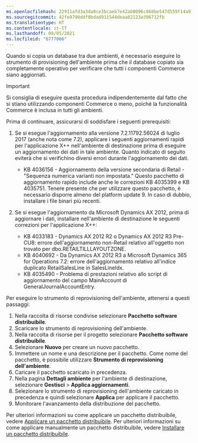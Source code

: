 ```yaml
---
ms.openlocfilehash: 22911afd3a3da0ce3bcaeb7e42ab0096c868be547d559f14a91e09d6e6e12c08
ms.sourcegitcommit: 42fe9790ddf0bdad911544deaa82123a396712fb
ms.translationtype: HT
ms.contentlocale: it-IT
ms.lasthandoff: 08/05/2021
ms.locfileid: "6777066"
---
```

Quando si copia un database tra due ambienti, è necessario eseguire lo strumento di provisioning dell'ambiente prima che il database copiato sia completamente operativo per verificare che tutti i componenti Commerce siano aggiornati.

> [!IMPORTANT]
> Si consiglia di eseguire questa procedura indipendentemente dal fatto che si stiano utilizzando componenti Commerce o meno, poiché la funzionalità Commerce è inclusa in tutti gli ambienti. 

Prima di continuare, assicurarsi di soddisfare i seguenti prerequisiti:
1. Se si esegue l'aggiornamento alla versione 7.2.11792.56024 di luglio 2017 (anche nota come 7.2), applicare i seguenti aggiornamenti rapidi per l'applicazione X++ nell'ambiente di destinazione prima di eseguire un aggiornamento dei dati in tale ambiente. Quanto indicato di seguito eviterà che si verifichino diversi errori durante l'aggiornamento dei dati.

    - KB 4036156 - Aggiornamento della versione secondaria di Retail - "Sequenza numerica varianti non impostata." Questo pacchetto di aggiornamento rapido include anche le correzioni KB 4035399 e KB 4035751. Tenere presente che per utilizzare questo pacchetto, è necessario disporre almeno del platform update 9. In caso di dubbio, installare i file binari più recenti.
    
2. Se si esegue l'aggiornamento da Microsoft Dynamics AX 2012, prima di aggiornare i dati, installare nell'ambiente di destinazione le seguenti correzioni per l'applicazione X++:
    - KB 4033183 - Dynamics AX 2012 R2 o Dynamics AX 2012 R3 Pre-CU8: errore dell'aggiornamento non-Retail relativo all'oggetto non trovato per dbo.RETAILTILLLAYOUTZONE.
    - KB 4040692 - Da Dynamics AX 2012 R3 a Microsoft Dynamics 365 for Operations 7.2: errore dell'aggiornamento relativo all'indice duplicato RetailSalesLine in SalesLineIdx.
    - KB 4035490 - Problema di prestazioni relativo allo script di aggiornamento del campo MainAccount di GeneralJournalAccountEntry.


Per eseguire lo strumento di reprovisioning dell'ambiente, attenersi a questi passaggi:

1. Nella raccolta di risorse condivise selezionare **Pacchetto software distribuibile**.
2. Scaricare lo strumento di reprovisioning dell'ambiente.
3. Nella raccolta di risorse per il progetto selezionare **Pacchetto software distribuibile**.
4. Selezionare **Nuovo** per creare un nuovo pacchetto.
5. Immettere un nome e una descrizione per il pacchetto. Come nome del pacchetto, è possibile utilizzare **Strumento di reprovisioning dell'ambiente**.
6. Caricare il pacchetto scaricato in precedenza.
7. Nella pagina **Dettagli ambiente** per l'ambiente di destinazione, selezionare **Gestisci** > **Applica aggiornamenti**.
8. Selezionare lo strumento di reprovisioning dell'ambiente caricato in precedenza e quindi selezionare **Applica** per applicare il pacchetto.
9. Monitorare l'avanzamento della distribuzione del pacchetto. 

Per ulteriori informazioni su come applicare un pacchetto distribuibile, vedere [Applicare un pacchetto distribuibile](../deployment/create-apply-deployable-package.md). Per ulteriori informazioni su come applicare manualmente un pacchetto distribuibile, vedere [Installare un pacchetto distribuibile](../deployment/install-deployable-package.md).
